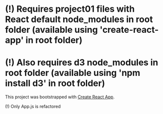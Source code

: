 # (!) Requires project01 files with React default node_modules in root folder (available using 'create-react-app' in root folder)
# (!) Also requires d3 node_modules in root folder (available using 'npm install d3' in root folder)

This project was bootstrapped with [Create React App](https://github.com/facebook/create-react-app).

(!) Only App.js is refactored
